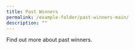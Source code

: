 ```yaml
---
title: Past Winners
permalink: /example-folder/past-winners-main/
description: ""
---
```


Find out more about past winners.